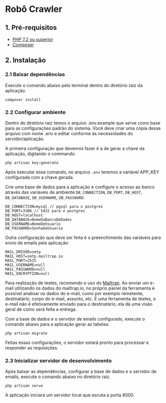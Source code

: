 # Robô Crawler

<a id="pre-requisitos"></a>
## 1. Pré-requisitos

- [PHP 7.2 ou superior](https://www.php.net/)
- [Composer](https://getcomposer.org/)

<a id="principais-ferramentas"></a>

##  2. Instalação

### 2.1 Baixar dependências

Execute o comando abaixo pelo terminal dentro do diretório raiz da aplicação.

```
composer install
```

### 2.2 Configurar ambiente

Dentro do diretório raiz temos o arquivo .env.example que serve como base para as configurações padrão do sistema. Você deve criar uma cópia desse arquivo com nome .env e editar conforme às necessidades do servidor/aplicação.

A primeira configuração que devemos fazer é a de gerar a chave da aplicação, digitando o commando:

```
php artisan key:generate
```
Após executar esse comando, no arquivo `.env` teremos a variável APP_KEY configurada com a chave gerada.

Crie uma base de dados para a aplicação e configure o acesso ao banco através das variáveis de ambiente `DB_CONNECTION`, `DB_PORT`, `DB_HOST`, `DB_DATABASE`, `DB_USERNAME`, `DB_PASSWORD`:

```
DB_CONNECTION=mysql // pgsql para o postgres
DB_PORT=3306 // 5432 para o postgres
DB_HOST=localhost
DB_DATABASE=NomeDoBancoDeDados
DB_USERNAME=NomeDeUsuario
DB_PASSWORD=SenhaDoUsuario
```

Outra configuração que deve ser feita é o preenchimento das variáveis para envio de emails pela aplicação:

```
MAIL_DRIVER=smtp
MAIL_HOST=smtp.mailtrap.io
MAIL_PORT=2525
MAIL_USERNAME=null
MAIL_PASSWORD=null
MAIL_ENCRYPTION=null
```

Para realização de testes, recomendo o uso do [Mailtrap](https://mailtrap.io/). Ao enviar um e-mail utilizando os dados do mailtrap.io, no próprio painel da ferramenta é possível analisar os dados do e-mail, como por exemplo remetente, destinatário, corpo do e-mail, assunto, etc. É uma ferramenta de testes, o e-mail não é efetivamente enviado para o destinatário, ela dá uma visão geral de como será feita a entrega.

Com a base de dados e o servidor de emails configurado, execute o comando abaixo para a aplicação gerar as tabelas:

```
php artisan migrate
```

Feitas essas configurações, o servidor estará pronto para processar e responder as requisições.

### 2.3 Inicializar servidor de desenvolvimento

Após baixar as dependências, configurar a base de dados e o servidor de emails, execute o comando abaixo no diretório raiz.

```
php artisan serve
```

A aplicação iniciará um servidor local que escuta a porta 8000.

